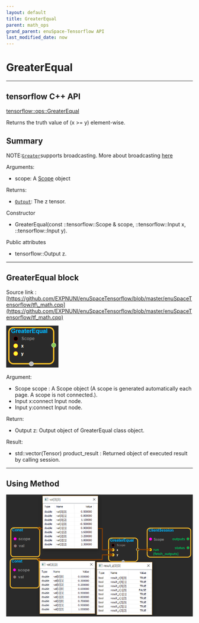 ```yaml
--- 
layout: default 
title: GreaterEqual 
parent: math_ops 
grand_parent: enuSpace-Tensorflow API 
last_modified_date: now 
--- 
```


# GreaterEqual

---

## tensorflow C++ API

[tensorflow::ops::GreaterEqual](https://www.tensorflow.org/api_docs/cc/class/tensorflow/ops/greater-equal)

Returns the truth value of \(x &gt;= y\) element-wise.

## Summary

NOTE:[`Greater`](https://www.tensorflow.org/api_docs/cc/class/tensorflow/ops/greater.html#classtensorflow_1_1ops_1_1_greater)supports broadcasting. More about broadcasting [here](http://docs.scipy.org/doc/numpy/user/basics.broadcasting.html)

Arguments:

* scope: A [Scope](https://www.tensorflow.org/api_docs/cc/class/tensorflow/scope.html#classtensorflow_1_1_scope) object

Returns:

* [`Output`](https://www.tensorflow.org/api_docs/cc/class/tensorflow/output.html#classtensorflow_1_1_output): The z tensor.

Constructor

* GreaterEqual\(const ::tensorflow::Scope & scope, ::tensorflow::Input x, ::tensorflow::Input y\).

Public attributes

* tensorflow::Output z.

---

## GreaterEqual block

Source link : [https://github.com/EXPNUNI/enuSpaceTensorflow/blob/master/enuSpaceTensorflow/tf\_math.cpp](https://github.com/EXPNUNI/enuSpaceTensorflow/blob/master/enuSpaceTensorflow/tf_math.cpp)

![](./assets/math_GreaterEqual_Symbol.png)

Argument:

* Scope scope : A Scope object \(A scope is generated automatically each page. A scope is not connected.\).
* Input x:connect  Input node.
* Input y:connect  Input node.

Return:

* Output z: Output object of GreaterEqual class object.

Result:

* std::vector\(Tensor\) product\_result : Returned object of executed result by calling session.

---

## Using Method

![](./assets/math_GreaterEqual_Method.png)

